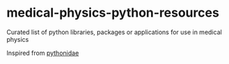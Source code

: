 # medical-physics-python-resources
Curated list of python libraries, packages or applications for use in medical physics 

Inspired from [pythonidae](https://github.com/svaksha/pythonidae)

